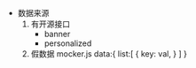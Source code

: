 - 数据来源
  1. 有开源接口
     - banner
     - personalized
  2. 假数据  mocker.js
     data:{
         list:[
             {
                 key: val,
             }
         ]
     }
